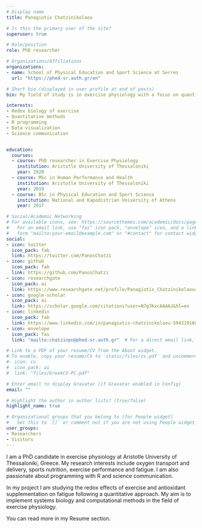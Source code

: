 ```yaml
---
# Display name
title: Panagiotis Chatzinikolaou

# Is this the primary user of the site?
superuser: true

# Role/position
role: PhD researcher

# Organizations/Affiliations
organizations:
- name: School of Physical Education and Sport Science at Serres
  url: "https://phed-sr.auth.gr/en"

# Short bio (displayed in user profile at end of posts)
bio: My field of study is in exercise physiology with a focus on quantitative redox biology of exercise.

interests:
- Redox biology of exercise
- Quantitative methods
- R programming
- Data visualization
- Science communication


education:
  courses:
  - course: PhD researcher in Exercise Physiology
    institution: Aristotle University of Thessaloniki
    year: 2020
  - course: MSc in Human Performance and Health
    institution: Aristotle University of Thessaloniki
    year: 2019
  - course: BSc in Physical Education and Sport Science
    institution: National and Kapodistrian University of Athens
    year: 2017

# Social/Academic Networking
# For available icons, see: https://sourcethemes.com/academic/docs/page-builder/#icons
#   For an email link, use "fas" icon pack, "envelope" icon, and a link in the
#   form "mailto:your-email@example.com" or "#contact" for contact widget.
social:
- icon: twitter
  icon_pack: fab
  link: https://twitter.com/PanosChatz1
- icon: github
  icon_pack: fab
  link: https://github.com/PanosChatzi
- icon: researchgate
  icon_pack: ai
  link: https://www.researchgate.net/profile/Panagiotis_Chatzinikolaou4
- icon: google-scholar
  icon_pack: ai
  link: https://scholar.google.com/citations?user=N7g7KxcAAAAJ&hl=en
- icon: linkedin
  icon_pack: fab
  link: https://www.linkedin.com/in/panagiotis-chatzinikolaou-594319168/
- icon: envelope
  icon_pack: fas
  link: "mailto:chatzinpn@phed-sr.auth.gr"  # For a direct email link, use "mailto:chatzinpn@phed-sr.auth.gr" or '/#contact' to link with contact.

# Link to a PDF of your resume/CV from the About widget.
# To enable, copy your resume/CV to `static/files/cv.pdf` and uncomment the lines below.
#- icon: cv
#  icon_pack: ai
#  link: "files/GreekCV-PC.pdf"

# Enter email to display Gravatar (if Gravatar enabled in Config)
email: ""

# Highlight the author in author lists? (true/false)
highlight_name: true

# Organizational groups that you belong to (for People widget)
#   Set this to `[]` or comment out if you are not using People widget.
user_groups:
- Researchers
- Visitors
---
```


I am a PhD candidate in exercise physiology at Aristotle University of Thessaloniki, Greece. My research interests include oxygen transport and delivery, sports nutrition, exercise performance and fatigue. I am also passionate about programming with R and science communication.

In my project I am studying the redox effects of exercise and antioxidant supplementation on fatigue following a quantitative approach. My aim is to implement systems biology and computational methods in the field of exercise physiology.

You can read more in my Resume section.



